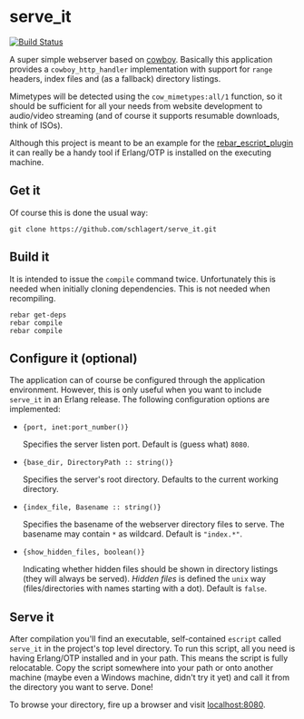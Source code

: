 serve_it
========

[![Build Status](https://travis-ci.org/schlagert/serve_it.png?branch=master)](https://travis-ci.org/schlagert/serve_it)

A super simple webserver based on [cowboy](https://github.com/ninenines/cowboy).
Basically this application provides a `cowboy_http_handler` implementation with
support for `range` headers, index files and (as a fallback) directory listings.

Mimetypes will be detected using the `cow_mimetypes:all/1` function, so it
should be sufficient for all your needs from website development to audio/video
streaming (and of course it supports resumable downloads, think of ISOs).

Although this project is meant to be an example for the
[rebar_escript_plugin](https://github.com/schlagert/rebar_escript_plugin) it
can really be a handy tool if Erlang/OTP is installed on the executing machine.

Get it
------

Of course this is done the usual way:
```
git clone https://github.com/schlagert/serve_it.git
```

Build it
--------

It is intended to issue the `compile` command twice. Unfortunately this is
needed when initially cloning dependencies. This is not needed when recompiling.
```
rebar get-deps
rebar compile
rebar compile
```

Configure it (optional)
-----------------------

The application can of course be configured through the application environment.
However, this is only useful when you want to include `serve_it` in an Erlang
release. The following configuration options are implemented:

* `{port, inet:port_number()}`

  Specifies the server listen port. Default is (guess what) `8080`.

* `{base_dir, DirectoryPath :: string()}`

  Specifies the server's root directory. Defaults to the current working directory.

* `{index_file, Basename :: string()}`

  Specifies the basename of the webserver directory files to serve. The basename
  may contain `*` as wildcard. Default is `"index.*"`.

* `{show_hidden_files, boolean()}`

  Indicating whether hidden files should be shown in directory listings (they
  will always be served). _Hidden files_ is defined the `unix` way
  (files/directories with names starting with a dot). Default is `false`.

Serve it
--------

After compilation you'll find an executable, self-contained `escript` called
`serve_it` in the project's top level directory. To run this script, all you
need is having Erlang/OTP installed and in your path. This means the script is
fully relocatable. Copy the script somewhere into your path or onto another
machine (maybe even a Windows machine, didn't try it yet) and call it from the
directory you want to serve. Done!

To browse your directory, fire up a browser and visit
[localhost:8080](http://localhost:8080).
